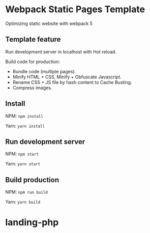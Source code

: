 # Webpack Static Pages Template

Optimizing static website with webpack 5

## Template feature

Run development server in localhost with Hot reload.

Build code for production:
  - Bundle code (multiple pages).
  - Minify HTML + CSS, Minify + Obfuscate Javascript.
  - Rename CSS + JS file by hash content to Cache Busting.
  - Compress images.

## Install

NPM: `npm install`

Yarn: `yarn install`

## Run development server

NPM: `npm start`

Yarn: `yarn start`

## Build production

NPM: `npm run build`

Yarn: `yarn build`
# landing-php
